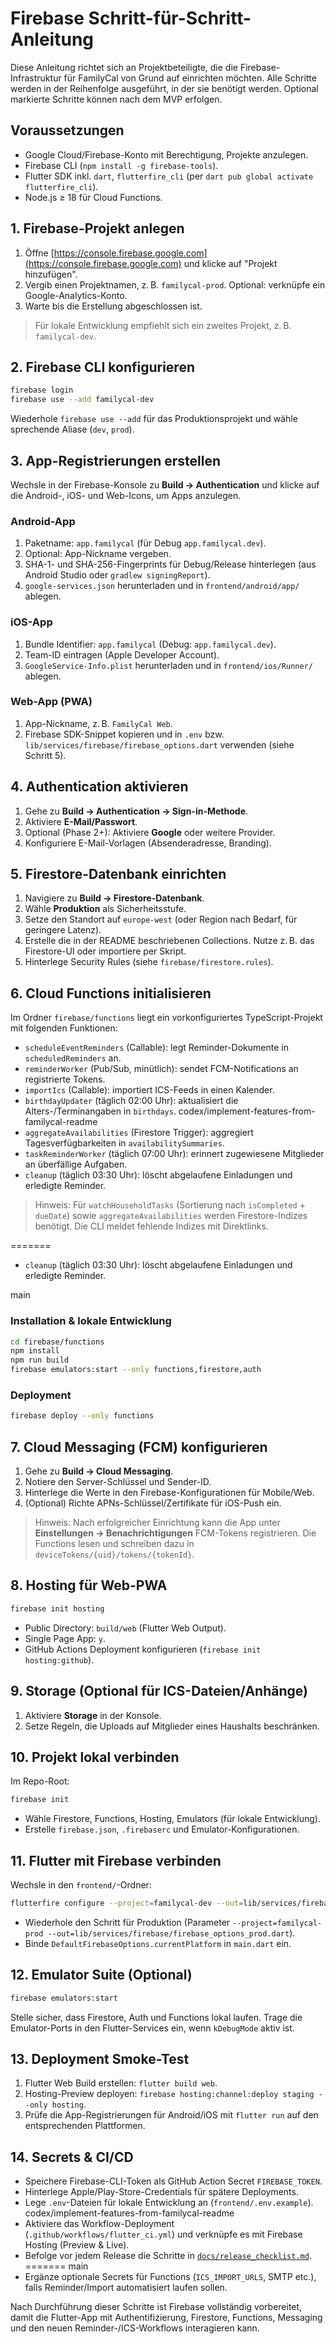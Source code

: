 # Firebase Schritt-für-Schritt-Anleitung

Diese Anleitung richtet sich an Projektbeteiligte, die die Firebase-Infrastruktur für FamilyCal von Grund auf einrichten möchten. Alle Schritte werden in der Reihenfolge ausgeführt, in der sie benötigt werden. Optional markierte Schritte können nach dem MVP erfolgen.

## Voraussetzungen
- Google Cloud/Firebase-Konto mit Berechtigung, Projekte anzulegen.
- Firebase CLI (`npm install -g firebase-tools`).
- Flutter SDK inkl. `dart`, `flutterfire_cli` (per `dart pub global activate flutterfire_cli`).
- Node.js ≥ 18 für Cloud Functions.

## 1. Firebase-Projekt anlegen
1. Öffne [https://console.firebase.google.com](https://console.firebase.google.com) und klicke auf "Projekt hinzufügen".
2. Vergib einen Projektnamen, z. B. `familycal-prod`. Optional: verknüpfe ein Google-Analytics-Konto.
3. Warte bis die Erstellung abgeschlossen ist.

> Für lokale Entwicklung empfiehlt sich ein zweites Projekt, z. B. `familycal-dev`.

## 2. Firebase CLI konfigurieren
```bash
firebase login
firebase use --add familycal-dev
```
Wiederhole `firebase use --add` für das Produktionsprojekt und wähle sprechende Aliase (`dev`, `prod`).

## 3. App-Registrierungen erstellen
Wechsle in der Firebase-Konsole zu **Build → Authentication** und klicke auf die Android-, iOS- und Web-Icons, um Apps anzulegen.

### Android-App
1. Paketname: `app.familycal` (für Debug `app.familycal.dev`).
2. Optional: App-Nickname vergeben.
3. SHA-1- und SHA-256-Fingerprints für Debug/Release hinterlegen (aus Android Studio oder `gradlew signingReport`).
4. `google-services.json` herunterladen und in `frontend/android/app/` ablegen.

### iOS-App
1. Bundle Identifier: `app.familycal` (Debug: `app.familycal.dev`).
2. Team-ID eintragen (Apple Developer Account).
3. `GoogleService-Info.plist` herunterladen und in `frontend/ios/Runner/` ablegen.

### Web-App (PWA)
1. App-Nickname, z. B. `FamilyCal Web`.
2. Firebase SDK-Snippet kopieren und in `.env` bzw. `lib/services/firebase/firebase_options.dart` verwenden (siehe Schritt 5).

## 4. Authentication aktivieren
1. Gehe zu **Build → Authentication → Sign-in-Methode**.
2. Aktiviere **E-Mail/Passwort**.
3. Optional (Phase 2+): Aktiviere **Google** oder weitere Provider.
4. Konfiguriere E-Mail-Vorlagen (Absenderadresse, Branding).

## 5. Firestore-Datenbank einrichten
1. Navigiere zu **Build → Firestore-Datenbank**.
2. Wähle **Produktion** als Sicherheitsstufe.
3. Setze den Standort auf `europe-west` (oder Region nach Bedarf, für geringere Latenz).
4. Erstelle die in der README beschriebenen Collections. Nutze z. B. das Firestore-UI oder importiere per Skript.
5. Hinterlege Security Rules (siehe `firebase/firestore.rules`).

## 6. Cloud Functions initialisieren
Im Ordner `firebase/functions` liegt ein vorkonfiguriertes TypeScript-Projekt mit folgenden Funktionen:

- `scheduleEventReminders` (Callable): legt Reminder-Dokumente in `scheduledReminders` an.
- `reminderWorker` (Pub/Sub, minütlich): sendet FCM-Notifications an registrierte Tokens.
- `importIcs` (Callable): importiert ICS-Feeds in einen Kalender.
- `birthdayUpdater` (täglich 02:00 Uhr): aktualisiert die Alters-/Terminangaben in `birthdays`.
codex/implement-features-from-familycal-readme
- `aggregateAvailabilities` (Firestore Trigger): aggregiert Tagesverfügbarkeiten in `availabilitySummaries`.
- `taskReminderWorker` (täglich 07:00 Uhr): erinnert zugewiesene Mitglieder an überfällige Aufgaben.
- `cleanup` (täglich 03:30 Uhr): löscht abgelaufene Einladungen und erledigte Reminder.

> Hinweis: Für `watchHouseholdTasks` (Sortierung nach `isCompleted` + `dueDate`) sowie `aggregateAvailabilities` werden Firestore-Indizes benötigt. Die CLI meldet fehlende Indizes mit Direktlinks.

=======
- `cleanup` (täglich 03:30 Uhr): löscht abgelaufene Einladungen und erledigte Reminder.

main
### Installation & lokale Entwicklung
```bash
cd firebase/functions
npm install
npm run build
firebase emulators:start --only functions,firestore,auth
```

### Deployment
```bash
firebase deploy --only functions
```

## 7. Cloud Messaging (FCM) konfigurieren
1. Gehe zu **Build → Cloud Messaging**.
2. Notiere den Server-Schlüssel und Sender-ID.
3. Hinterlege die Werte in den Firebase-Konfigurationen für Mobile/Web.
4. (Optional) Richte APNs-Schlüssel/Zertifikate für iOS-Push ein.

> Hinweis: Nach erfolgreicher Einrichtung kann die App unter **Einstellungen → Benachrichtigungen** FCM-Tokens registrieren. Die Functions lesen und schreiben dazu in `deviceTokens/{uid}/tokens/{tokenId}`.

## 8. Hosting für Web-PWA
```bash
firebase init hosting
```
- Public Directory: `build/web` (Flutter Web Output).
- Single Page App: `y`.
- GitHub Actions Deployment konfigurieren (`firebase init hosting:github`).

## 9. Storage (Optional für ICS-Dateien/Anhänge)
1. Aktiviere **Storage** in der Konsole.
2. Setze Regeln, die Uploads auf Mitglieder eines Haushalts beschränken.

## 10. Projekt lokal verbinden
Im Repo-Root:
```bash
firebase init
```
- Wähle Firestore, Functions, Hosting, Emulators (für lokale Entwicklung).
- Erstelle `firebase.json`, `.firebaserc` und Emulator-Konfigurationen.

## 11. Flutter mit Firebase verbinden
Wechsle in den `frontend/`-Ordner:
```bash
flutterfire configure --project=familycal-dev --out=lib/services/firebase/firebase_options.dart
```
- Wiederhole den Schritt für Produktion (Parameter `--project=familycal-prod --out=lib/services/firebase/firebase_options_prod.dart`).
- Binde `DefaultFirebaseOptions.currentPlatform` in `main.dart` ein.

## 12. Emulator Suite (Optional)
```bash
firebase emulators:start
```
Stelle sicher, dass Firestore, Auth und Functions lokal laufen. Trage die Emulator-Ports in den Flutter-Services ein, wenn `kDebugMode` aktiv ist.

## 13. Deployment Smoke-Test
1. Flutter Web Build erstellen: `flutter build web`.
2. Hosting-Preview deployen: `firebase hosting:channel:deploy staging --only hosting`.
3. Prüfe die App-Registrierungen für Android/iOS mit `flutter run` auf den entsprechenden Plattformen.

## 14. Secrets & CI/CD
- Speichere Firebase-CLI-Token als GitHub Action Secret `FIREBASE_TOKEN`.
- Hinterlege Apple/Play-Store-Credentials für spätere Deployments.
- Lege `.env`-Dateien für lokale Entwicklung an (`frontend/.env.example`).
codex/implement-features-from-familycal-readme
- Aktiviere das Workflow-Deployment (`.github/workflows/flutter_ci.yml`) und verknüpfe es mit Firebase Hosting (Preview & Live).
- Befolge vor jedem Release die Schritte in [`docs/release_checklist.md`](../docs/release_checklist.md).
=======
main
- Ergänze optionale Secrets für Functions (`ICS_IMPORT_URLS`, SMTP etc.), falls Reminder/Import automatisiert laufen sollen.

Nach Durchführung dieser Schritte ist Firebase vollständig vorbereitet, damit die Flutter-App mit Authentifizierung, Firestore, Functions, Messaging und den neuen Reminder-/ICS-Workflows interagieren kann.
